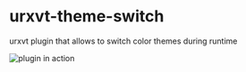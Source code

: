 urxvt-theme-switch
==================

urxvt plugin that allows to switch color themes during runtime

 
![plugin in action](https://raw.githubusercontent.com/wiki/felixr/urxvt-theme-switch/images/demo.gif)
